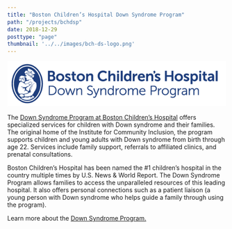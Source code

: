 ```yaml
---
title: "Boston Children’s Hospital Down Syndrome Program"
path: "/projects/bchdsp"
date: 2018-12-29
posttype: "page"
thumbnail: '../../images/bch-ds-logo.png'
---
```



![Boston Children’s Hospital Down Syndrome Program](../../images/bch-dsp-long.png)

The [Down Syndrome Program at Boston Children’s Hospital](https://www.childrenshospital.org/programs/down-syndrome-program) offers specialized services for children with Down syndrome and their families. The original home of the Institute for Community Inclusion, the program supports children and young adults with Down syndrome from birth through age 22. Services include family support, referrals to affiliated clinics, and prenatal consultations.

Boston Children’s Hospital has been named the #1 children’s hospital in the country multiple times by U.S. News & World Report. The Down Syndrome Program allows families to access the unparalleled resources of this leading hospital. It also offers personal connections such as a patient liaison (a young person with Down syndrome who helps guide a family through using the program).

Learn more about the [Down Syndrome Program.](https://www.childrenshospital.org/programs/down-syndrome-program)
